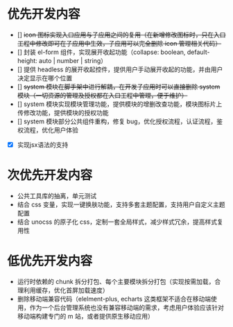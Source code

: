 # 优先开发内容

- [] ~~icon 图标实现入口应用与子应用之间的复用（在新增修改图标时，只在入口工程中修改即可在子应用中生效，子应用可以完全删除 icon 管理相关代码）~~
- [] 封装 el-form 组件，实现展开收起功能（collapse: boolean, default-height: auto | number | string）
- [] 提供 headless 的展开收起控件，提供用户手动展开收起的功能，并由用户决定显示在哪个位置
- [] ~~system 模块在脚手架中进行解耦，在开发子应用时可以直接删除 system 模块（一切资源的管理及授权都在入口工程中管理，便于维护）~~
- [] system 模块实现模块管理功能，提供模块的增删改查功能，模块图标片上传修改功能，提供模块的授权功能
- [] system 模块部分公共组件重构，修复 bug，优化授权流程，认证流程，鉴权流程，优化用户体验
- [x] 实现jsx语法的支持

# 次优先开发内容

- 公共工具库的抽离，单元测试
- 结合 css 变量，实现一键换肤功能，支持多套主题配置，支持用户自定义主题配置
- 结合 unocss 的原子化 css，定制一套全局样式，减少样式冗余，提高样式复用性

# 低优先开发内容

- 运行时依赖的 chunk 拆分打包、每个主要模块拆分打包（实现按需加载，合理利用缓存，优化首屏加载速度）
- 删除移动端兼容代码（elelment-plus, echarts 这类框架不适合在移动端使用，作为一个后台管理系统也没有兼容移动端的需求，考虑用户体验应该针对移动端构建专门的 m 站，或者提供原生移动应用）

